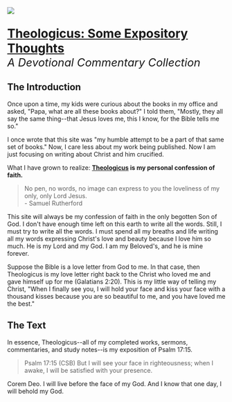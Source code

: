<img class="intro-right" src="../images/logo-theologicus.png">

<p style="font-size: 2em; margin-bottom: 0px "><strong><a class="header" href="#theologicus-some-expository-thoughts">Theologicus: Some Expository Thoughts</a></strong></p>

<p style="font-size: 1.6rem; margin-top: 0px "><i>A Devotional Commentary Collection</i><p>

## The Introduction

Once upon a time, my kids were curious about the books in my office and asked, "Papa, what are all these books about?" I told them, "Mostly, they all say the same thing--that Jesus loves me, this I know, for the Bible tells me so."

I once wrote that this site was "my humble attempt to be a part of that same set of books." Now, I care less about my work being published. Now I am just focusing on writing about Christ and him crucified.

What I have grown to realize: **[Theologicus](https://theologic.us/) is my personal confession of faith.**

>No pen, no words, no image can express to you the loveliness of my only, only Lord Jesus.  
>\- Samuel Rutherford

This site will always be my confession of faith in the only begotten Son of God. I don't have enough time left on this earth to write all the words. Still, I must try to write all the words. I must spend all my breaths and life writing all my words expressing Christ's love and beauty because I love him so much. He is my Lord and my God. I am my Beloved's, and he is mine forever.

Suppose the Bible is a love letter from God to me. In that case, then Theologicus is my love letter right back to the Christ who loved me and gave himself up for me (Galatians 2:20). This is my little way of telling my Christ, "When I finally see you, I will hold your face and kiss your face with a thousand kisses because you are so beautiful to me, and you have loved me the best."

## The Text

In essence, Theologicus--all of my completed works, sermons, commentaries, and study notes--is my exposition of Psalm 17:15.

>Psalm 17:15 (CSB) But I will see your face in righteousness; when I awake, I will be satisfied with your presence.

Corem Deo. I will live before the face of my God. And I know that one day, I will behold my God.
